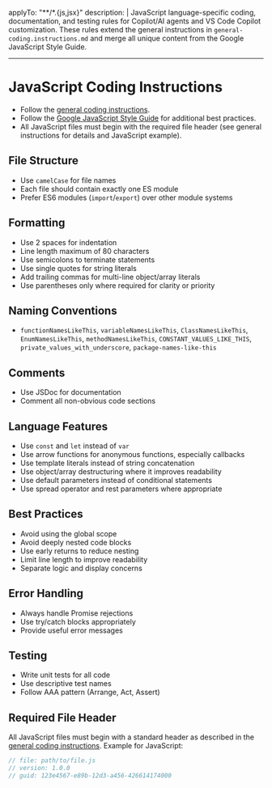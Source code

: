 <!-- file: .github/instructions/javascript.instructions.md -->
<!-- version: 1.0.0 -->
<!-- guid: 8e7d6c5b-4a3c-2d1e-0f9a-8b7c6d5e4f3a -->

applyTo: "\*\*/\*.{js,jsx}" description: | JavaScript language-specific coding,
documentation, and testing rules for Copilot/AI agents and VS Code Copilot
customization. These rules extend the general instructions in
`general-coding.instructions.md` and merge all unique content from the Google
JavaScript Style Guide.

---

# JavaScript Coding Instructions

- Follow the [general coding instructions](general-coding.instructions.md).
- Follow the
  [Google JavaScript Style Guide](https://google.github.io/styleguide/jsguide.html)
  for additional best practices.
- All JavaScript files must begin with the required file header (see general
  instructions for details and JavaScript example).

## File Structure

- Use `camelCase` for file names
- Each file should contain exactly one ES module
- Prefer ES6 modules (`import`/`export`) over other module systems

## Formatting

- Use 2 spaces for indentation
- Line length maximum of 80 characters
- Use semicolons to terminate statements
- Use single quotes for string literals
- Add trailing commas for multi-line object/array literals
- Use parentheses only where required for clarity or priority

## Naming Conventions

- `functionNamesLikeThis`, `variableNamesLikeThis`, `ClassNamesLikeThis`,
  `EnumNamesLikeThis`, `methodNamesLikeThis`, `CONSTANT_VALUES_LIKE_THIS`,
  `private_values_with_underscore`, `package-names-like-this`

## Comments

- Use JSDoc for documentation
- Comment all non-obvious code sections

## Language Features

- Use `const` and `let` instead of `var`
- Use arrow functions for anonymous functions, especially callbacks
- Use template literals instead of string concatenation
- Use object/array destructuring where it improves readability
- Use default parameters instead of conditional statements
- Use spread operator and rest parameters where appropriate

## Best Practices

- Avoid using the global scope
- Avoid deeply nested code blocks
- Use early returns to reduce nesting
- Limit line length to improve readability
- Separate logic and display concerns

## Error Handling

- Always handle Promise rejections
- Use try/catch blocks appropriately
- Provide useful error messages

## Testing

- Write unit tests for all code
- Use descriptive test names
- Follow AAA pattern (Arrange, Act, Assert)

## Required File Header

All JavaScript files must begin with a standard header as described in the
[general coding instructions](general-coding.instructions.md). Example for
JavaScript:

```js
// file: path/to/file.js
// version: 1.0.0
// guid: 123e4567-e89b-12d3-a456-426614174000
```
